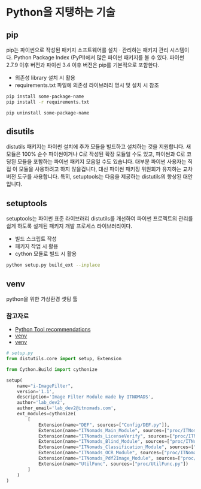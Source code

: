 # Python을 지탱하는 기술

## pip

pip는 파이썬으로 작성된 패키지 소프트웨어를 설치 · 관리하는 패키지 관리 시스템이다. Python Package Index (PyPI)에서 많은 파이썬 패키지를 볼 수 있다. 파이썬 2.7.9 이후 버전과 파이썬 3.4 이후 버전은 pip를 기본적으로 포함한다.

* 의존성 library 설치 시 활용
* requirements.txt 파일에 의존성 라이브러리 명시 및 설치 시 참조

```bash
pip install some-package-name
pip install -r requirements.txt  

pip uninstall some-package-name
```

## disutils

distutils 패키지는 파이썬 설치에 추가 모듈을 빌드하고 설치하는 것을 지원합니다. 새 모듈은 100% 순수 파이썬이거나 C로 작성된 확장 모듈일 수도 있고, 파이썬과 C로 코딩된 모듈을 포함하는 파이썬 패키지 모음일 수도 있습니다. 대부분 파이썬 사용자는 직접 이 모듈을 사용하려고 하지 않을겁니다, 대신 파이썬 패키징 위원회가 유지하는 교차 버전 도구를 사용합니다. 특히, setuptools는 다음을 제공하는 distutils의 향상된 대안입니다.

## setuptools

setuptools는 파이썬 표준 라이브러리 distutils를 개선하여 파이썬 프로젝트의 관리를 쉽게 하도록 설계된 패키지 개발 프로세스 라이브러리이다.

* 빌드 스크립트 작성
* 패키지 작업 시 활용
* cython 모듈로 빌드 시 활용

```bash
python setup.py build_ext --inplace
```

## venv

python을 위한 가상환경 셋팅 툴

### 참고자료

* [Python Tool recommendations](https://packaging.python.org/guides/tool-recommendations/)
* [venv](https://packaging.python.org/guides/installing-using-pip-and-virtual-environments/)
* [venv](https://docs.python.org/ko/3/tutorial/venv.html)

```python
# setup.py
from distutils.core import setup, Extension

from Cython.Build import cythonize

setup(
    name="i-ImageFilter",
    version='1.1',
    description='Image Filter Module made by ITNOMADS',
    author='lab_dev2',
    author_email='lab_dev2@itnomads.com',
    ext_modules=cythonize(
        [
            Extension(name="DEF", sources=["Config/DEF.py"]),
            Extension(name="ITNomads_Main_Module", sources=["proc/ITNomads_Main_Module.py"]),
            Extension(name="ITNomads_LicenseVerify", sources=["proc/ITNomads_LicenseVerify.py"]),
            Extension(name="ITNomads_Blind_Module", sources=["proc/ITNomads_Blind_Module.py"]),
            Extension(name="ITNomads_Classification_Module", sources=["proc/ITNomads_Classification_Module.py"]),
            Extension(name="ITNomads_OCR_Module", sources=["proc/ITNomads_OCR_Module.py"]),
            Extension(name="ITNomads_Pdf2Image_Module", sources=["proc/ITNomads_Pdf2Image_Module.py"]),
            Extension(name="UtilFunc", sources=["proc/UtilFunc.py"])
        ]
    )
)
```
